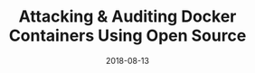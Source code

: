 ---
title: Attacking & Auditing Docker Containers Using Open Source
date: 2018-08-13
type: video
event: OWASP Bay Area 2018
link: https://www.youtube.com/watch?v=ru7GicI5iyI
image: ./videos-bg.jpg
---